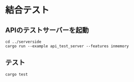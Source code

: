 # 結合テスト

## APIのテストサーバーを起動

```shell
cd ../serverside
cargo run --example api_test_server --features inmemory
```

## テスト

```shell
cargo test
```
